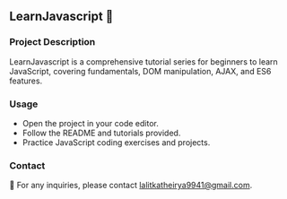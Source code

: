## LearnJavascript 🚀

### Project Description
LearnJavascript is a comprehensive tutorial series for beginners to learn JavaScript, covering fundamentals, DOM manipulation, AJAX, and ES6 features.

### Usage
- Open the project in your code editor.
- Follow the README and tutorials provided.
- Practice JavaScript coding exercises and projects.

### Contact
📧 For any inquiries, please contact lalitkatheirya9941@gmail.com.

